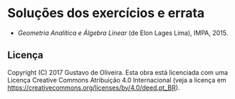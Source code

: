# Soluções dos exercícios e errata

* _Geometria Analítica e Álgebra Linear_ (de Elon Lages Lima), IMPA, 2015.

## Licença

Copyright (C) 2017 Gustavo de Oliveira. Esta obra está licenciada com uma
Licença Creative Commons Atribuição 4.0 Internacional (veja a licença em
https://creativecommons.org/licenses/by/4.0/deed.pt_BR).
